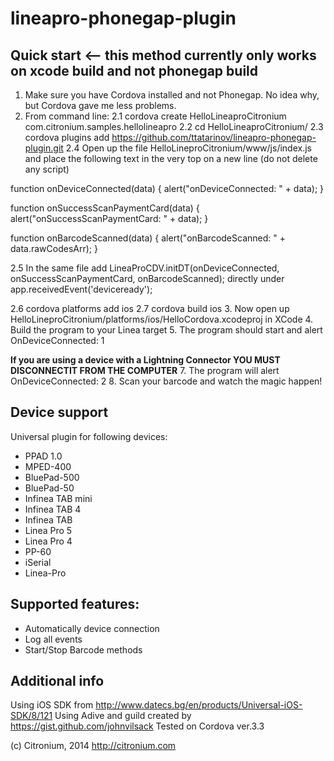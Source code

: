 lineapro-phonegap-plugin
========================

## Quick start <-- this method currently only works on xcode build and not phonegap build
1. Make sure you have Cordova installed and not Phonegap.  No idea why, but
Cordova gave me less problems.
2. From command line:
2.1 cordova create HelloLineaproCitronium com.citronium.samples.hellolineapro
2.2 cd HelloLineaproCitronium/
2.3 cordova plugins add
https://github.com/ttatarinov/lineapro-phonegap-plugin.git
2.4 Open up the file HelloLineproCitronium/www/js/index.js and place the following text in the very top on a new line (do not delete any script)

function onDeviceConnected(data) {
    alert("onDeviceConnected: " + data);
}

function onSuccessScanPaymentCard(data) {
    alert("onSuccessScanPaymentCard: " + data);
}

function onBarcodeScanned(data) {
    alert("onBarcodeScanned: " + data.rawCodesArr);
}

2.5 In the same file add LineaProCDV.initDT(onDeviceConnected, onSuccessScanPaymentCard, onBarcodeScanned); directly under app.receivedEvent('deviceready');

2.6 cordova platforms add ios
2.7 cordova build ios
3. Now open up HelloLineproCitronium/platforms/ios/HelloCordova.xcodeproj in XCode
4. Build the program to your Linea target
5. The program should start and alert OnDeviceConnected: 1

**If you are using a device with a Lightning Connector YOU MUST DISCONNECTIT FROM THE COMPUTER**
7. The program will alert OnDeviceConnected: 2
8. Scan your barcode and watch the magic happen!

## Device support
Universal plugin for following devices:

* PPAD 1.0
* MPED-400
* BluePad-500
* BluePad-50
* Infinea TAB mini
* Infinea TAB 4
* Infinea TAB
* Linea Pro 5
* Linea Pro 4
* PP-60
* iSerial
* Linea-Pro

## Supported features:

* Automatically device connection
* Log all events
* Start/Stop Barcode methods

## Additional info

Using iOS SDK from http://www.datecs.bg/en/products/Universal-iOS-SDK/8/121
Using Adive and guild created by https://gist.github.com/johnvilsack
Tested on Cordova ver.3.3

(c) Citronium, 2014
http://citronium.com
